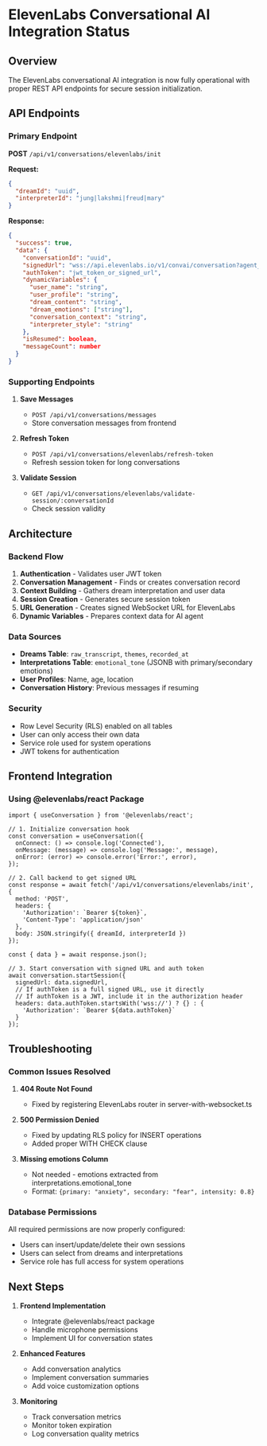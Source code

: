 # ElevenLabs Conversational AI Integration Status

## Overview
The ElevenLabs conversational AI integration is now fully operational with proper REST API endpoints for secure session initialization.

## API Endpoints

### Primary Endpoint
**POST** `/api/v1/conversations/elevenlabs/init`

**Request:**
```json
{
  "dreamId": "uuid",
  "interpreterId": "jung|lakshmi|freud|mary"
}
```

**Response:**
```json
{
  "success": true,
  "data": {
    "conversationId": "uuid",
    "signedUrl": "wss://api.elevenlabs.io/v1/convai/conversation?agent_id=...",
    "authToken": "jwt_token_or_signed_url",
    "dynamicVariables": {
      "user_name": "string",
      "user_profile": "string",
      "dream_content": "string",
      "dream_emotions": ["string"],
      "conversation_context": "string",
      "interpreter_style": "string"
    },
    "isResumed": boolean,
    "messageCount": number
  }
}
```

### Supporting Endpoints

1. **Save Messages**
   - `POST /api/v1/conversations/messages`
   - Store conversation messages from frontend

2. **Refresh Token**
   - `POST /api/v1/conversations/elevenlabs/refresh-token`
   - Refresh session token for long conversations

3. **Validate Session**
   - `GET /api/v1/conversations/elevenlabs/validate-session/:conversationId`
   - Check session validity

## Architecture

### Backend Flow
1. **Authentication** - Validates user JWT token
2. **Conversation Management** - Finds or creates conversation record
3. **Context Building** - Gathers dream interpretation and user data
4. **Session Creation** - Generates secure session token
5. **URL Generation** - Creates signed WebSocket URL for ElevenLabs
6. **Dynamic Variables** - Prepares context data for AI agent

### Data Sources
- **Dreams Table**: `raw_transcript`, `themes`, `recorded_at`
- **Interpretations Table**: `emotional_tone` (JSONB with primary/secondary emotions)
- **User Profiles**: Name, age, location
- **Conversation History**: Previous messages if resuming

### Security
- Row Level Security (RLS) enabled on all tables
- User can only access their own data
- Service role used for system operations
- JWT tokens for authentication

## Frontend Integration

### Using @elevenlabs/react Package

```tsx
import { useConversation } from '@elevenlabs/react';

// 1. Initialize conversation hook
const conversation = useConversation({
  onConnect: () => console.log('Connected'),
  onMessage: (message) => console.log('Message:', message),
  onError: (error) => console.error('Error:', error),
});

// 2. Call backend to get signed URL
const response = await fetch('/api/v1/conversations/elevenlabs/init', {
  method: 'POST',
  headers: {
    'Authorization': `Bearer ${token}`,
    'Content-Type': 'application/json'
  },
  body: JSON.stringify({ dreamId, interpreterId })
});

const { data } = await response.json();

// 3. Start conversation with signed URL and auth token
await conversation.startSession({
  signedUrl: data.signedUrl,
  // If authToken is a full signed URL, use it directly
  // If authToken is a JWT, include it in the authorization header
  headers: data.authToken.startsWith('wss://') ? {} : {
    'Authorization': `Bearer ${data.authToken}`
  }
});
```

## Troubleshooting

### Common Issues Resolved

1. **404 Route Not Found**
   - Fixed by registering ElevenLabs router in server-with-websocket.ts

2. **500 Permission Denied**
   - Fixed by updating RLS policy for INSERT operations
   - Added proper WITH CHECK clause

3. **Missing emotions Column**
   - Not needed - emotions extracted from interpretations.emotional_tone
   - Format: `{primary: "anxiety", secondary: "fear", intensity: 0.8}`

### Database Permissions
All required permissions are now properly configured:
- Users can insert/update/delete their own sessions
- Users can select from dreams and interpretations
- Service role has full access for system operations

## Next Steps

1. **Frontend Implementation**
   - Integrate @elevenlabs/react package
   - Handle microphone permissions
   - Implement UI for conversation states

2. **Enhanced Features**
   - Add conversation analytics
   - Implement conversation summaries
   - Add voice customization options

3. **Monitoring**
   - Track conversation metrics
   - Monitor token expiration
   - Log conversation quality metrics